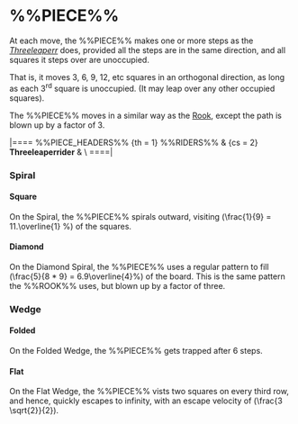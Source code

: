 # %%PIECE%%

At each move, the %%PIECE%% makes one or more steps as the
[*Threeleaperr*](threeleaper.html) does, provided all the steps are
in the same direction, and all squares it steps over are unoccupied.

That is, it moves 3, 6, 9, 12, etc squares in an orthogonal direction,
as long as each 3<sup>rd</sup> square is unoccupied. (It may leap
over any other occupied squares).

The %%PIECE%% moves in a similar way as the [Rook](rook.html),
except the path is blown up by a factor of 3.

|====
%%PIECE_HEADERS%%
  {th = 1}  %%RIDERS%%
& {cs = 2}  **Threeleaperrider**
&           \\
====|

### Spiral

#### Square

On the Spiral, the %%PIECE%% spirals outward, visiting
\(\frac{1}{9} = 11.\overline{1} \%\) of the squares.

#### Diamond

On the Diamond Spiral, the %%PIECE%% uses a regular pattern to fill
\(\frac{5}{8 * 9} = 6.9\overline{4}\%\) of the board.
This is the same pattern the %%ROOK%% uses, but blown up by a factor
of three.

### Wedge

#### Folded

On the Folded Wedge, the %%PIECE%% gets trapped after 6 steps.

#### Flat

On the Flat Wedge, the %%PIECE%% vists two squares on
every third row, and hence, quickly escapes to infinity, with
an escape velocity of \(\frac{3 \sqrt{2}}{2}\).
